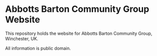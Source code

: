 # Abbotts Barton Community Group Website
This repository holds the website for Abbotts Barton Community Group, Winchester, UK.

All information is public domain.

